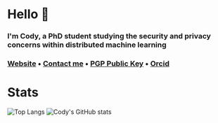 # Hello 👋
### I'm Cody, a PhD student studying the security and privacy concerns within distributed machine learning
### <a href="https://codymlewis.com">Website</a> &bull; <a href="mailto:hello@codymlewis.com">Contact me</a> &bull; <a href="https://codymlewis.com/cody.gpg">PGP Public Key</a> &bull; <a href="https://orcid.org/0000-0002-7796-3230">Orcid</a>

# Stats
![Top Langs](https://github-readme-stats.vercel.app/api/top-langs/?username=codymlewis&theme=monokai&layout=compact)
![Cody's GitHub stats](https://github-readme-stats.vercel.app/api?username=codymlewis&show_icons=true&theme=monokai)
